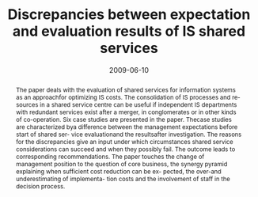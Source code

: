 ---
abstract: The paper deals with the evaluation of shared services  for information
  systems as an approachfor optimizing  IS costs. The consolidation of IS processes
  and re-  sources in a shared service centre can be useful if  independent IS departments
  with redundant services  exist after a merger, in conglomerates or in other  kinds
  of co-operation.  Six case studies are presented in the paper. Thecase  studies
  are characterized bya difference between the  management expectations before start
  of shared ser-  vice evaluationand the resultsafter investigation. The  reasons
  for the discrepancies give an input under  which circumstances shared service considerations  can
  succeed and when they possibly fail. The outcome  leads to corresponding recommendations.  The
  paper touches the change of management position  to the question of core business,
  the synergy pyramid  explaining when sufficient cost reduction can be ex-  pected,
  the over-and underestimating of implementa-  tion costs and the involvement of staff
  in the decision  process.
authors:
- Christian Sterba
- Thomas Grechenig
date: '2009-06-10'
featured: false
links:
- name: Publik
  url: https://publik.tuwien.ac.at/showentry.php?ID=183648&lang=2
publication_types:
- '1'
publishDate: '2009-06-10'
specifics: 'Vortrag: The 14th conference of AIM (Association Information and Management),
  Marrakech, Morocco; 10.06.2009 - 12.06.2009; in: "Proceedings of the AIM 2009",
  (2009), S. 27 - 29.'
title: Discrepancies between expectation and evaluation results of IS shared services
url_pdf: ''
---